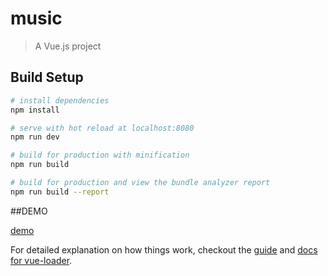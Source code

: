 # music

> A Vue.js project

## Build Setup

``` bash
# install dependencies
npm install

# serve with hot reload at localhost:8080
npm run dev

# build for production with minification
npm run build

# build for production and view the bundle analyzer report
npm run build --report
```

##DEMO

   [demo](https://lixia9.github.io/vue-music-player/dist/index.html#/)


For detailed explanation on how things work, checkout the [guide](http://vuejs-templates.github.io/webpack/) and [docs for vue-loader](http://vuejs.github.io/vue-loader).
